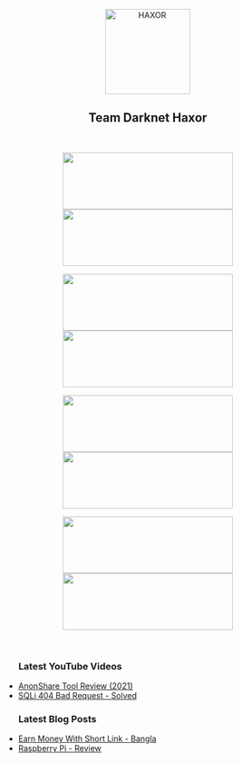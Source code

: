 <p align="center"><a href="https://github.com/darknethaxor/"><img title="HAXOR" src="https://1.bp.blogspot.com/-ui9y_7kjZQQ/X65oQ5mMZ4I/AAAAAAAAADA/E7NzB1nhbpQn1J1mNGOX3Zx8WtJSrP5AwCLcBGAsYHQ/s320/20201113_170028.png" height="150" width="150"></a></p>
<h2 align="center">Team Darknet Haxor</h2><br>
<p align="center"><a href="https://github.com/darknethaxor/DH-HackBar"><img src="https://github-readme-stats.vercel.app/api/pin/?username=darknethaxor&repo=DH-HackBar&theme=radical" height="100" width="300"></a> <a href="https://github.com/darknethaxor/AnonShare"><img src="https://github-readme-stats.vercel.app/api/pin/?username=darknethaxor&repo=AnonShare&theme=radical" height="100" width="300"></a></p>
<p align="center"><a href="https://github.com/darknethaxor/haxor"><img src="https://github-readme-stats.vercel.app/api/pin/?username=darknethaxor&repo=haxor&theme=radical" height="100" width="300"></a> <a href="https://github.com/darknethaxor/webscan"><img src="https://github-readme-stats.vercel.app/api/pin/?username=darknethaxor&repo=webscan&theme=radical" height="100" width="300"></a></p>
<p align="center"><a href="https://github.com/darknethaxor/s-bomb"><img src="https://github-readme-stats.vercel.app/api/pin/?username=darknethaxor&repo=s-bomb&theme=radical" height="100" width="300"></a> <a href="https://github.com/darknethaxor/dhspoof"><img src="https://github-readme-stats.vercel.app/api/pin/?username=darknethaxor&repo=dhspoof&theme=radical" height="100" width="300"></a></p><p align="center"><a href="https://github.com/darknethaxor/rage-bomb"><img src="https://github-readme-stats.vercel.app/api/pin/?username=darknethaxor&repo=rage-bomb&theme=radical" height="100" width="300"></a> <a href="https://github.com/darknethaxor/dhlogo"><img src="https://github-readme-stats.vercel.app/api/pin/?username=darknethaxor&repo=dhlogo&theme=radical" height="100" width="300"></a></p><br>

### <img src="https://cdn.jsdelivr.net/npm/simple-icons@v3/icons/youtube.svg" height="15" width="20"/> Latest YouTube Videos

- [AnonShare Tool Review (2021)](https://youtu.be/SaUKOtyaptw)
- [SQLi 404 Bad Request - Solved](https://youtu.be/BN8AQlO9Ea8)



### <img src="https://raw.githubusercontent.com/darknethaxor/picture/main/PinClipart.com_omega-psi-phi-clip_1414856.png" height="15" width="20"/> Latest Blog Posts

- [Earn Money With Short Link - Bangla](https://dnhaxorbd.blogspot.com/2020/12/blog-post.html)
- [Raspberry Pi - Review](https://dnhaxorbd.blogspot.com/2020/12/3b-3b-4b.html)
